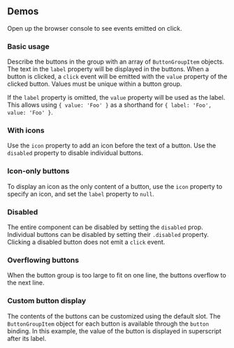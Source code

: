 <script setup>
import BasicButtonGroup from '@/../component-demos/button-group/examples/BasicButtonGroup.vue';
import ButtonGroupWithIcons from '@/../component-demos/button-group/examples/ButtonGroupWithIcons.vue';
import IconOnlyButtonGroup from '@/../component-demos/button-group/examples/IconOnlyButtonGroup.vue';
import DisabledButtonGroup from '@/../component-demos/button-group/examples/DisabledButtonGroup.vue';
import MaximumButtonGroup from '@/../component-demos/button-group/examples/MaximumButtonGroup.vue';
import ButtonGroupWithSlot from '@/../component-demos/button-group/examples/ButtonGroupWithSlot.vue';
</script>

## Demos

Open up the browser console to see events emitted on click.

### Basic usage
Describe the buttons in the group with an array of `ButtonGroupItem` objects. The text in the
`label` property will be displayed in the buttons. When a button is clicked, a `click` event
will be emitted with the `value` property of the clicked button. Values must be unique within a
button group.

If the `label` property is omitted, the `value` property will be used as the label. This allows
using `{ value: 'Foo' }` as a shorthand for `{ label: 'Foo', value: 'Foo' }`.

<cdx-demo-wrapper>
<template v-slot:demo>
<basic-button-group />
</template>

<template v-slot:code>

<<< @/../component-demos/button-group/examples/BasicButtonGroup.vue

</template>
</cdx-demo-wrapper>

### With icons
Use the `icon` property to add an icon before the text of a button. Use the `disabled` property
to disable individual buttons.

<cdx-demo-wrapper>
<template v-slot:demo>
<button-group-with-icons />
</template>

<template v-slot:code>

<<< @/../component-demos/button-group/examples/ButtonGroupWithIcons.vue

</template>
</cdx-demo-wrapper>

### Icon-only buttons
To display an icon as the only content of a button, use the `icon` property to specify an icon, and
set the `label` property to `null`.

<cdx-demo-wrapper>
<template v-slot:demo>
<icon-only-button-group />
</template>

<template v-slot:code>

<<< @/../component-demos/button-group/examples/IconOnlyButtonGroup.vue

</template>
</cdx-demo-wrapper>

### Disabled
The entire component can be disabled by setting the `disabled` prop. Individual buttons can be
disabled by setting their `.disabled` property. Clicking a disabled button does not emit a `click`
event.

<cdx-demo-wrapper>
<template v-slot:demo>
<disabled-button-group />
</template>

<template v-slot:code>

<<< @/../component-demos/button-group/examples/DisabledButtonGroup.vue

</template>
</cdx-demo-wrapper>


### Overflowing buttons
When the button group is too large to fit on one line, the buttons overflow to the next line.

<cdx-demo-wrapper>
<template v-slot:demo>
<maximum-button-group />
</template>

<template v-slot:code>

<<< @/../component-demos/button-group/examples/MaximumButtonGroup.vue

</template>
</cdx-demo-wrapper>

### Custom button display
The contents of the buttons can be customized using the default slot. The `ButtonGroupItem` object
for each button is available through the `button` binding. In this example, the value of the button
is displayed in superscript after its label.

<cdx-demo-wrapper>
<template v-slot:demo>
<button-group-with-slot />
</template>

<template v-slot:code>

<<< @/../component-demos/button-group/examples/ButtonGroupWithSlot.vue

</template>
</cdx-demo-wrapper>